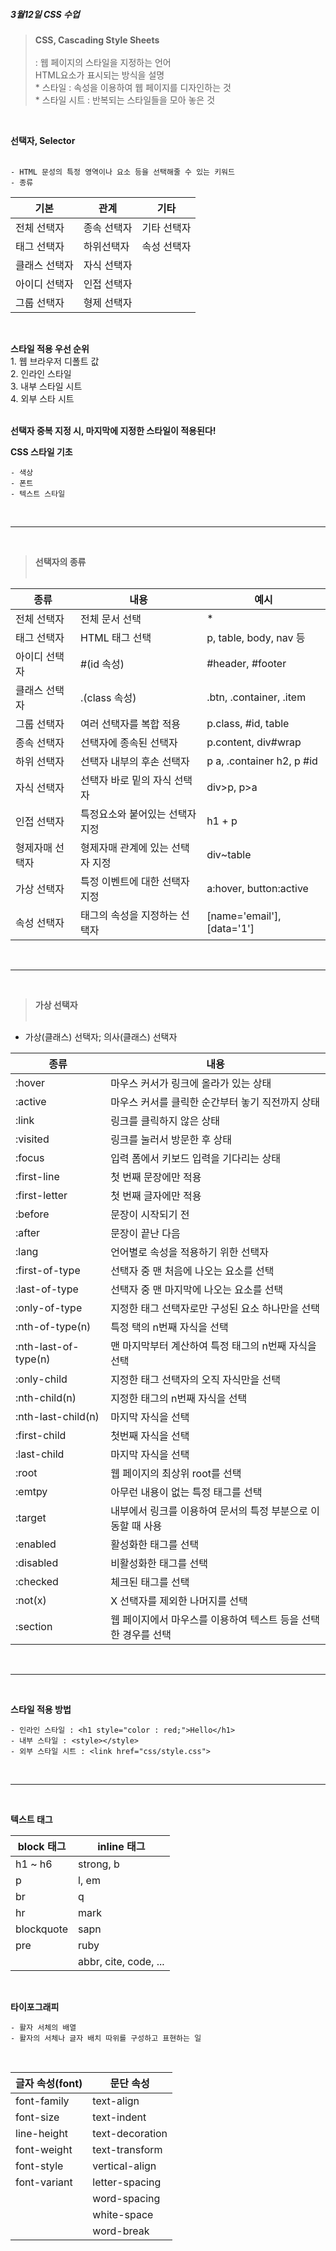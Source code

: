  **<h5>3월12일 CSS 수업</h5>**

> **CSS, Cascading Style Sheets** </br> </br>
    : 웹 페이지의 스타일을 지정하는 언어 </br>
      HTML요소가 표시되는 방식을 설명 </br>
      * 스타일 : 속성을 이용하여 웹 페이지를 디자인하는 것 </br>
      * 스타일 시트 : 반복되는 스타일들을 모아 놓은 것 </br>

</br>

**선택자, Selector** </br> </br>

    - HTML 문성의 특정 영역이나 요소 등을 선택해줄 수 있는 키워드 
    - 종류 

|기본|관계|기타|
|------|---|---|
|전체 선택자|종속 선택자|기타 선택자|
|태그 선택자|하위선택자|속성 선택자|
|클래스 선택자|자식 선택자|
|아이디 선택자|인접 선택자|
|그룹 선택자|형제 선택자|

</br>

**스타일 적용 우선 순위** </br>
    1. 웹 브라우저 디폴트 값 </br>
    2. 인라인 스타일 </br>
    3. 내부 스타일 시트 </br>
    4. 외부 스타 시트 </br>
</br> 

**선택자 중복 지정 시, 마지막에 지정한 스타일이 적용된다!** </br>   

**CSS 스타일 기초** </br>

    - 색상
    - 폰트
    - 텍스트 스타일

<br>

---

<br>

> **선택자의 종류** </br> </br>

|종류|내용|예시|
|------|---|---|
|전체 선택자|전체 문서 선택|*|
|태그 선택자|HTML 태그 선택|p, table, body, nav 등|
|아이디 선택자|#(id 속성)|#header, #footer|
|클래스 선택자|.(class 속성)|.btn, .container, .item|
|그룹 선택자|여러 선택자를 복합 적용|p.class, #id, table|
|종속 선택자|선택자에 종속된 선택자|p.content, div#wrap|
|하위 선택자|선택자 내부의 후손 선택자|p a, .container h2, p #id|
|자식 선택자|선택자 바로 밑의 자식 선택자|div>p, p>a|
|인접 선택자|특정요소와 붙어있는 선택자 지정|h1 + p|
|형제자매 선택자|형제자매 관계에 있는 선택자 지정|div~table|
|가상 선택자|특정 이벤트에 대한 선택자 지정|a:hover, button:active|
|속성 선택자|태그의 속성을 지정하는 선택자|[name='email'], [data='1']|

<br>

---

<br>

> **가상 선택자** </br> </br>

* 가상(클래스) 선택자; 의사(클래스) 선택자

|종류|내용|
|------|---|
|:hover|마우스 커서가 링크에 올라가 있는 상태|
|:active|마우스 커서를 클릭한 순간부터 놓기 직전까지 상태|
|:link|링크를 클릭하지 않은 상태|
|:visited|링크를 눌러서 방문한 후 상태|
|:focus|입력 폼에서 키보드 입력을 기다리는 상태|
|:first-line|첫 번째 문장에만 적용|
|:first-letter|첫 번째 글자에만 적용|
|:before|문장이 시작되기 전|
|:after|문장이 끝난 다음|
|:lang|언어별로 속성을 적용하기 위한 선택자|
|:first-of-type|선택자 중 맨 처음에 나오는 요소를 선택|
|:last-of-type|선택자 중 맨 마지막에 나오는 요소를 선택|
|:only-of-type|지정한 태그 선택자로만 구성된 요소 하나만을 선택|
|:nth-of-type(n)|특정 택의 n번째 자식을 선택|
|:nth-last-of-type(n)|맨 마지막부터 계산하여 특정 태그의 n번째 자식을 선택|
|:only-child|지정한 태그 선택자의 오직 자식만을 선택|
|:nth-child(n)|지정한 태그의 n번째 자식을 선택|
|:nth-last-child(n)|마지막 자식을 선택|
|:first-child|첫번째 자식을 선택|
|:last-child|마지막 자식을 선택|
|:root|웹 페이지의 최상위 root를 선택|
|:emtpy|아무런 내용이 없는 특정 태그를 선택|
|:target|내부에서 링크를 이용하여 문서의 특정 부분으로 이동할 때 사용|
|:enabled|활성화한 태그를 선택|
|:disabled|비활성화한 태그를 선택|
|:checked|체크된 태그를 선택|
|:not(x)|X 선택자를 제외한 나머지를 선택|
|:section|웹 페이지에서 마우스를 이용하여 텍스트 등을 선택한 경우를 선택|

<br>

---

<br>

**스타일 적용 방법** </br>

    - 인라인 스타일 : <h1 style="color : red;">Hello</h1>
    - 내부 스타일 : <style></style>
    - 외부 스타일 시트 : <link href="css/style.css">

</br>

---

<br>

**텍스트 태그** </br>

|block 태그|inline 태그|
|------|---|
|h1 ~ h6|strong, b|
|p|l, em|
|br|q|
|hr|mark|
|blockquote|sapn|
|pre|ruby|
||abbr, cite, code, ...|

<br>

**타이포그래피**

    - 활자 서체의 배열
    - 활자의 서체나 글자 배치 따위를 구성하고 표현하는 일
<br>

|글자 속성(font)|문단 속성|
|------|---|
|font-family|text-align|
|font-size|text-indent|
|line-height|text-decoration|
|font-weight|text-transform|
|font-style|vertical-align|
|font-variant|letter-spacing|
||word-spacing|
||white-space|
||word-break|

